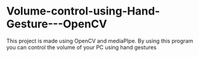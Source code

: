 # Volume-control-using-Hand-Gesture---OpenCV
This project is made using OpenCV and mediaPIpe. By using this program you can control the volume of your PC using hand gestures
